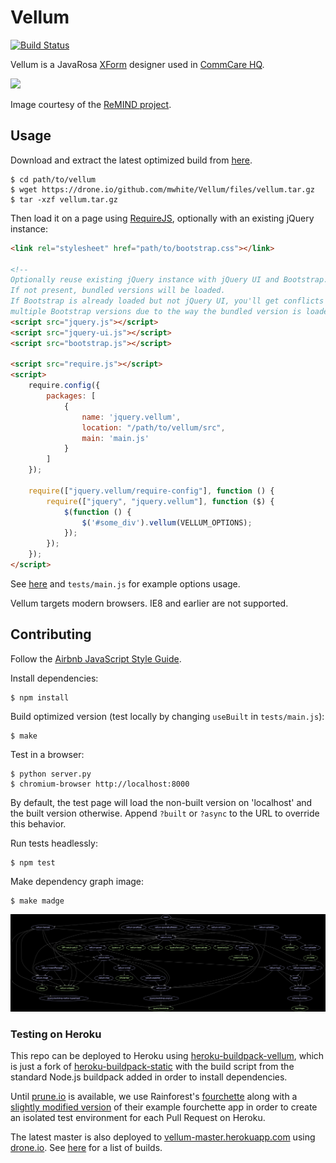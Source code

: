 Vellum
======

[![Build Status](https://travis-ci.org/mwhite/Vellum.svg?branch=master)](https://travis-ci.org/mwhite/Vellum)

Vellum is a JavaRosa [XForm](http://en.wikipedia.org/wiki/XForms) designer used
in [CommCare HQ](http://github.com/dimagi/commcare-hq).

![](http://i.imgur.com/Eoi3XE3.png)

Image courtesy of the [ReMIND
project](https://www.commcarehq.org/exchange/325775003aa58cfcefbc75cfdf132e4d/info/).

Usage
-----

Download and extract the latest optimized build from
[here](https://drone.io/github.com/mwhite/Vellum/files).

```
$ cd path/to/vellum
$ wget https://drone.io/github.com/mwhite/Vellum/files/vellum.tar.gz
$ tar -xzf vellum.tar.gz
```

Then load it on a page using [RequireJS](http://requirejs.org), optionally with
an existing jQuery instance:

```html
<link rel="stylesheet" href="path/to/bootstrap.css"></link>

<!-- 
Optionally reuse existing jQuery instance with jQuery UI and Bootstrap.  
If not present, bundled versions will be loaded.  
If Bootstrap is already loaded but not jQuery UI, you'll get conflicts between
multiple Bootstrap versions due to the way the bundled version is loaded. -->
<script src="jquery.js"></script>
<script src="jquery-ui.js"></script>
<script src="bootstrap.js"></script>

<script src="require.js"></script>
<script>
    require.config({
        packages: [
            {
                name: 'jquery.vellum',
                location: "/path/to/vellum/src",
                main: 'main.js'
            }
        ]
    });

    require(["jquery.vellum/require-config"], function () {
        require(["jquery", "jquery.vellum"], function ($) {
            $(function () {
                $('#some_div').vellum(VELLUM_OPTIONS);
            });
        });
    });
</script>
```

See
[here](https://github.com/dimagi/commcare-hq/blob/master/corehq/apps/app_manager/templates/app_manager/form_designer.html)
and `tests/main.js` for example options usage.

Vellum targets modern browsers.  IE8 and earlier are not supported.

Contributing
------------

Follow the [Airbnb JavaScript Style Guide](https://github.com/airbnb/javascript).

Install dependencies:
```
$ npm install
```

Build optimized version (test locally by changing `useBuilt` in `tests/main.js`):
```
$ make
```

Test in a browser:
```
$ python server.py
$ chromium-browser http://localhost:8000
```

By default, the test page will load the non-built version on 'localhost' and the
built version otherwise.  Append `?built` or `?async` to the URL to override this
behavior.

Run tests headlessly:
```
$ npm test
```

Make dependency graph image:
```
$ make madge
```

![](deps.png)

### Testing on Heroku

This repo can be deployed to Heroku using
[heroku-buildpack-vellum](http://github.com/mwhite/heroku-buildpack-vellum),
which is just a fork of
[heroku-buildpack-static](https://github.com/pearkes/heroku-buildpack-static)
with the build script from the standard Node.js buildpack added in order to
install dependencies.

Until [prune.io](http://prune.io/) is available, we use
Rainforest's [fourchette](https://github.com/jipiboily/fourchette) along with a
[slightly modified version](https://github.com/mwhite/fourchette-vellum) of
their example fourchette app in order to create an isolated test environment for
each Pull Request on Heroku.

The latest master is also deployed to
[vellum-master.herokuapp.com](http://vellum-master.herokuapp.com) using
[drone.io](http://drone.io).  See
[here](https://drone.io/github.com/mwhite/Vellum) for a list of builds.

